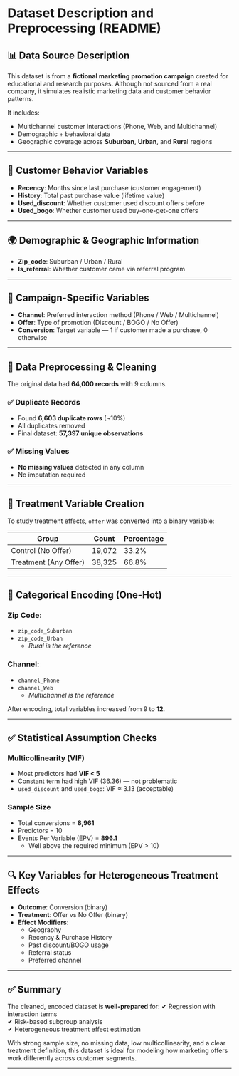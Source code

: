 # Dataset Description and Preprocessing (README)

## 📊 Data Source Description

This dataset is from a **fictional marketing promotion campaign** created for educational and research purposes. Although not sourced from a real company, it simulates realistic marketing data and customer behavior patterns.

It includes:
- Multichannel customer interactions (Phone, Web, and Multichannel)
- Demographic + behavioral data
- Geographic coverage across **Suburban**, **Urban**, and **Rural** regions

---

## 🧾 Customer Behavior Variables
- **Recency**: Months since last purchase (customer engagement)
- **History**: Total past purchase value (lifetime value)
- **Used_discount**: Whether customer used discount offers before
- **Used_bogo**: Whether customer used buy-one-get-one offers

---

## 🌍 Demographic & Geographic Information
- **Zip_code**: Suburban / Urban / Rural
- **Is_referral**: Whether customer came via referral program

---

## 📣 Campaign-Specific Variables
- **Channel**: Preferred interaction method (Phone / Web / Multichannel)
- **Offer**: Type of promotion (Discount / BOGO / No Offer)
- **Conversion**: Target variable — 1 if customer made a purchase, 0 otherwise

---

## 🧹 Data Preprocessing & Cleaning

The original data had **64,000 records** with 9 columns.

### ✅ Duplicate Records
- Found **6,603 duplicate rows** (~10%)
- All duplicates removed
- Final dataset: **57,397 unique observations**

### ✅ Missing Values
- **No missing values** detected in any column
- No imputation required

---

## 🧪 Treatment Variable Creation

To study treatment effects, `offer` was converted into a binary variable:

| Group             | Count   | Percentage |
|------------------|---------|------------|
| Control (No Offer) | 19,072  | 33.2%      |
| Treatment (Any Offer) | 38,325 | 66.8%      |

---

## 🧾 Categorical Encoding (One-Hot)

### Zip Code:
- `zip_code_Suburban`
- `zip_code_Urban`
  - *Rural is the reference*

### Channel:
- `channel_Phone`
- `channel_Web`
  - *Multichannel is the reference*

After encoding, total variables increased from 9 to **12**.

---

## ✅ Statistical Assumption Checks

### Multicollinearity (VIF)
- Most predictors had **VIF < 5**
- Constant term had high VIF (36.36) — not problematic
- `used_discount` and `used_bogo`: VIF ≈ 3.13 (acceptable)

### Sample Size
- Total conversions = **8,961**
- Predictors = 10
- Events Per Variable (EPV) = **896.1**
  - Well above the required minimum (EPV > 10)

---

## 🔍 Key Variables for Heterogeneous Treatment Effects

- **Outcome**: Conversion (binary)
- **Treatment**: Offer vs No Offer (binary)
- **Effect Modifiers**:
  - Geography
  - Recency & Purchase History
  - Past discount/BOGO usage
  - Referral status
  - Preferred channel

---

## ✅ Summary

The cleaned, encoded dataset is **well-prepared** for:
✔ Regression with interaction terms  
✔ Risk-based subgroup analysis  
✔ Heterogeneous treatment effect estimation

With strong sample size, no missing data, low multicollinearity, and a clear treatment definition, this dataset is ideal for modeling how marketing offers work differently across customer segments.

---

